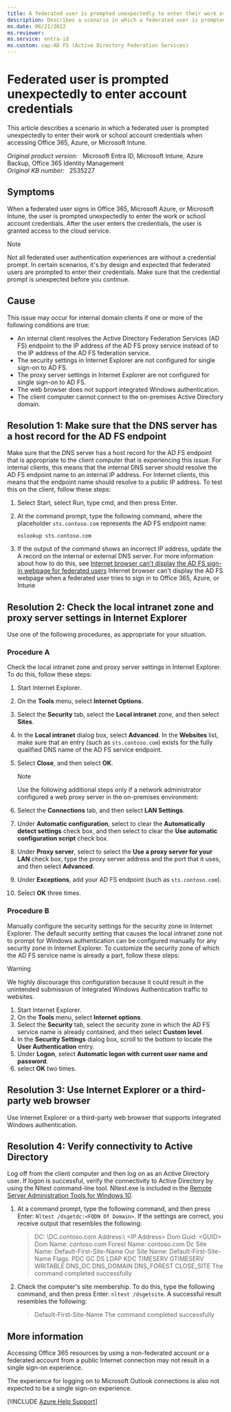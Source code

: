 ```yaml
---
title: A federated user is prompted unexpectedly to enter their work or school account credentials
description: Describes a scenario in which a federated user is prompted unexpectedly to enter their work or school account credentials when they access Office 365, Azure, or Microsoft Intune. Provides resolutions.
ms.date: 06/21/2022
ms.reviewer: 
ms.service: entra-id
ms.custom: sap:AD FS (Active Directory Federation Services)
---
```

# Federated user is prompted unexpectedly to enter account credentials

This article describes a scenario in which a federated user is prompted unexpectedly to enter their work or school account credentials when accessing Office 365, Azure, or Microsoft Intune.

_Original product version:_ &nbsp; Microsoft Entra ID, Microsoft Intune, Azure Backup, Office 365 Identity Management  
_Original KB number:_ &nbsp; 2535227

## Symptoms

When a federated user signs in Office 365, Microsoft Azure, or Microsoft Intune, the user is prompted unexpectedly to enter the work or school account credentials. After the user enters the credentials, the user is granted access to the cloud service.

> [!NOTE]
> Not all federated user authentication experiences are without a credential prompt. In certain scenarios, it's by design and expected that federated users are prompted to enter their credentials. Make sure that the credential prompt is unexpected before you continue.

## Cause

This issue may occur for internal domain clients if one or more of the following conditions are true:

- An internal client resolves the Active Directory Federation Services (AD FS) endpoint to the IP address of the AD FS proxy service instead of to the IP address of the AD FS federation service.
- The security settings in Internet Explorer are not configured for single sign-on to AD FS.
- The proxy server settings in Internet Explorer are not configured for single sign-on to AD FS.
- The web browser does not support integrated Windows authentication.
- The client computer cannot connect to the on-premises Active Directory domain.

## Resolution 1: Make sure that the DNS server has a host record for the AD FS endpoint

Make sure that the DNS server has a host record for the AD FS endpoint that is appropriate to the client computer that is experiencing this issue. For internal clients, this means that the internal DNS server should resolve the AD FS endpoint name to an internal IP address. For Internet clients, this means that the endpoint name should resolve to a public IP address. To test this on the client, follow these steps:

1. Select Start, select Run, type cmd, and then press Enter.
2. At the command prompt, type the following command, where the placeholder `sts.contoso.com` represents the AD FS endpoint name:

    ```console
    nslookup sts.contoso.com
    ```

3. If the output of the command shows an incorrect IP address, update the A record on the internal or external DNS server. For more information about how to do this, see [Internet browser can't display the AD FS sign-in webpage for federated users](/office365/troubleshoot/sign-in/ad-fs-sign-in-page-not-display)  Internet browser can't display the AD FS webpage when a federated user tries to sign in to Office 365, Azure, or Intune

## Resolution 2: Check the local intranet zone and proxy server settings in Internet Explorer

Use one of the following procedures, as appropriate for your situation.

### Procedure A

Check the local intranet zone and proxy server settings in Internet Explorer. To do this, follow these steps:

1. Start Internet Explorer.
2. On the **Tools** menu, select **Internet Options**.
3. Select the **Security** tab, select the **Local intranet** zone, and then select **Sites**.
4. In the **Local intranet** dialog box, select **Advanced**. In the **Websites** list, make sure that an entry (such as `sts.contoso.com`) exists for the fully qualified DNS name of the AD FS service endpoint.
5. Select **Close**, and then select **OK**.

    > [!NOTE]
    > Use the following additional steps only if a network administrator configured a web proxy server in the on-premises environment:

6. Select the **Connections** tab, and then select **LAN Settings**.
7. Under **Automatic configuration**, select to clear the **Automatically detect settings** check box, and then select to clear the **Use automatic configuration script** check box.
8. Under **Proxy server**, select to select the **Use a proxy server for your LAN** check box, type the proxy server address and the port that it uses, and then select **Advanced**.
9. Under **Exceptions**, add your AD FS endpoint (such as `sts.contoso.com`).
10. Select **OK** three times.

### Procedure B

Manually configure the security settings for the security zone in Internet Explorer. The default security setting that causes the local intranet zone not to prompt for Windows authentication can be configured manually for any security zone in Internet Explorer. To customize the security zone of which the AD FS service name is already a part, follow these steps:

> [!WARNING]
> We highly discourage this configuration because it could result in the unintended submission of Integrated Windows Authentication traffic to websites.

1. Start Internet Explorer.
2. On the **Tools** menu, select **Internet options**.
3. Select the **Security** tab, select the security zone in which the AD FS service name is already contained, and then select **Custom level**.
4. In the **Security Settings** dialog box, scroll to the bottom to locate the **User Authentication** entry.
5. Under **Logon**, select **Automatic logon with current user name and password**.
6. select **OK** two times.

## Resolution 3: Use Internet Explorer or a third-party web browser

Use Internet Explorer or a third-party web browser that supports integrated Windows authentication.

## Resolution 4: Verify connectivity to Active Directory

Log off from the client computer and then log on as an Active Directory user. If logon is successful, verify the connectivity to Active Directory by using the Nltest command-line tool. Nltest.exe is included in the [Remote Server Administration Tools for Windows 10](https://www.microsoft.com/download/details.aspx?id=45520).

1. At a command prompt, type the following command, and then press Enter: `Nltest /dsgetdc:<FQDN Of Domain>`. If the settings are correct, you receive output that resembles the following:

    > DC: \\DC.contoso.com Address:\ \<IP Address> Dom Guid: \<GUID>
    Dom Name: contoso.com Forest Name: contoso.com Dc Site Name: Default-First-Site-Name
    Our Site Name: Default-First-Site-Name Flags: PDC GC DS LDAP KDC TIMESERV GTIMESERV WRITABLE
    DNS_DC DNS_DOMAIN DNS_FOREST CLOSE_SITE The command completed successfully

2. Check the computer's site membership. To do this, type the following command, and then press Enter: `nltest /dsgetsite`. A successful result resembles the following:

    > Default-First-Site-Name The command completed successfully

## More information

Accessing Office 365 resources by using a non-federated account or a federated account from a public Internet connection may not result in a single sign-on experience.

The experience for logging on to Microsoft Outlook connections is also not expected to be a single sign-on experience.

[!INCLUDE [Azure Help Support](../../../includes/azure-help-support.md)]
